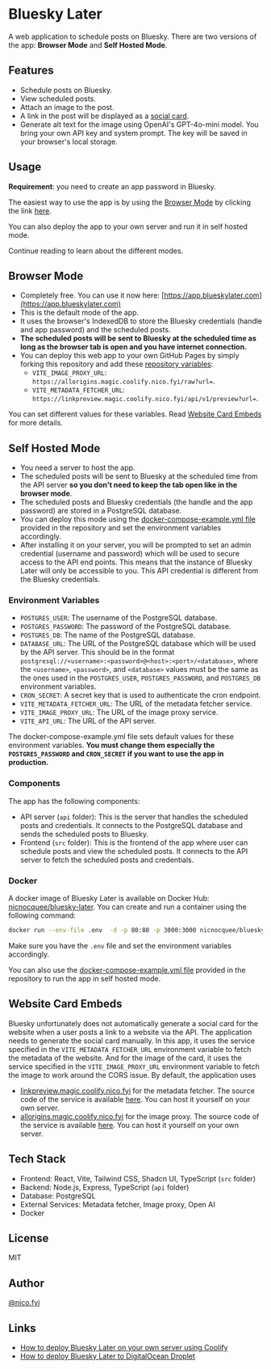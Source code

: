 # Bluesky Later

A web application to schedule posts on Bluesky. There are two versions of the app: **Browser Mode** and **Self Hosted Mode**.

## Features

- Schedule posts on Bluesky.
- View scheduled posts.
- Attach an image to the post.
- A link in the post will be displayed as a [social card](https://docs.bsky.app/docs/advanced-guides/posts#website-card-embeds).
- Generate alt text for the image using OpenAI's GPT-4o-mini model. You bring your own API key and system prompt. The key will be saved in your browser's local storage.

## Usage

**Requirement**: you need to create an app password in Bluesky.

The easiest way to use the app is by using the [Browser Mode](https://github.com/nicnocquee/bluesky-later?tab=readme-ov-file#browser-mode) by clicking the link [here](https://app.blueskylater.com).

You can also deploy the app to your own server and run it in self hosted mode.

Continue reading to learn about the different modes.

## Browser Mode

- Completely free. You can use it now here: [https://app.blueskylater.com](https://app.blueskylater.com)
- This is the default mode of the app.
- It uses the browser's IndexedDB to store the Bluesky credentials (handle and app password) and the scheduled posts.
- **The scheduled posts will be sent to Bluesky at the scheduled time as long as the browser tab is open and you have internet connection.**
- You can deploy this web app to your own GitHub Pages by simply forking this repository and add these [repository variables](https://docs.github.com/en/actions/writing-workflows/choosing-what-your-workflow-does/store-information-in-variables):
  - `VITE_IMAGE_PROXY_URL`: `https://allorigins.magic.coolify.nico.fyi/raw?url=`.
  - `VITE_METADATA_FETCHER_URL`: `https://linkpreview.magic.coolify.nico.fyi/api/v1/preview?url=`.

You can set different values for these variables. Read [Website Card Embeds](#website-card-embeds) for more details.

## Self Hosted Mode

- You need a server to host the app.
- The scheduled posts will be sent to Bluesky at the scheduled time from the API server **so you don't need to keep the tab open like in the browser mode**.
- The scheduled posts and Bluesky credentials (the handle and the app password) are stored in a PostgreSQL database.
- You can deploy this mode using the [docker-compose-example.yml file](https://github.com/nicnocquee/bluesky-later/blob/main/docker-compose-example.yml) provided in the repository and set the environment variables accordingly.
- After installing it on your server, you will be prompted to set an admin credential (username and password) which will be used to secure access to the API end points. This means that the instance of Bluesky Later will only be accessible to you. This API credential is different from the Bluesky credentials.

### Environment Variables

- `POSTGRES_USER`: The username of the PostgreSQL database.
- `POSTGRES_PASSWORD`: The password of the PostgreSQL database.
- `POSTGRES_DB`: The name of the PostgreSQL database.
- `DATABASE_URL`: The URL of the PostgreSQL database which will be used by the API server. This should be in the format `postgresql://<username>:<password>@<host>:<port>/<database>`, where the `<username>`, `<password>`, and `<database>` values must be the same as the ones used in the `POSTGRES_USER`, `POSTGRES_PASSWORD`, and `POSTGRES_DB` environment variables.
- `CRON_SECRET`: A secret key that is used to authenticate the cron endpoint.
- `VITE_METADATA_FETCHER_URL`: The URL of the metadata fetcher service.
- `VITE_IMAGE_PROXY_URL`: The URL of the image proxy service.
- `VITE_API_URL`: The URL of the API server.

The docker-compose-example.yml file sets default values for these environment variables. **You must change them especially the `POSTGRES_PASSWORD` and `CRON_SECRET` if you want to use the app in production.**

### Components

The app has the following components:

- API server (`api` folder): This is the server that handles the scheduled posts and credentials. It connects to the PostgreSQL database and sends the scheduled posts to Bluesky.
- Frontend (`src` folder): This is the frontend of the app where user can schedule posts and view the scheduled posts. It connects to the API server to fetch the scheduled posts and credentials.

### Docker

A docker image of Bluesky Later is available on Docker Hub: [nicnocquee/bluesky-later](https://hub.docker.com/r/nicnocquee/bluesky-later). You can create and run a container using the following command:

```bash
docker run --env-file .env  -d -p 80:80 -p 3000:3000 nicnocquee/bluesky-later
```

Make sure you have the `.env` file and set the environment variables accordingly.

You can also use the [docker-compose-example.yml file](https://github.com/nicnocquee/bluesky-later/blob/main/docker-compose-example.yml) provided in the repository to run the app in self hosted mode.

## Website Card Embeds

Bluesky unfortunately does not automatically generate a social card for the website when a user posts a link to a website via the API. The application needs to generate the social card manually. In this app, it uses the service specified in the `VITE_METADATA_FETCHER_URL` environment variable to fetch the metadata of the website. And for the image of the card, it uses the service specified in the `VITE_IMAGE_PROXY_URL` environment variable to fetch the image to work around the CORS issue. By default, the application uses

- [linkpreview.magic.coolify.nico.fyi](https://linkpreview.magic.coolify.nico.fyi) for the metadata fetcher. The source code of the service is available [here](https://github.com/nicnocquee/link-preview-api). You can host it yourself on your own server.
- [allorigins.magic.coolify.nico.fyi](https://allorigins.magic.coolify.nico.fyi) for the image proxy. The source code of the service is available [here](https://github.com/nicnocquee/allOrigins). You can host it yourself on your own server.

## Tech Stack

- Frontend: React, Vite, Tailwind CSS, Shadcn UI, TypeScript (`src` folder)
- Backend: Node.js, Express, TypeScript (`api` folder)
- Database: PostgreSQL
- External Services: Metadata fetcher, Image proxy, Open AI
- Docker

## License

MIT

## Author

[@nico.fyi](https://bsky.app/profile/nico.fyi)

## Links

- [How to deploy Bluesky Later on your own server using Coolify](https://nico.fyi/blog/how-to-deploy-blueskylater-using-coolify)
- [How to deploy Bluesky Later to DigitalOcean Droplet](https://nico.fyi/blog/how-to-deploy-blueskylater-to-digitalocean-droplet)
